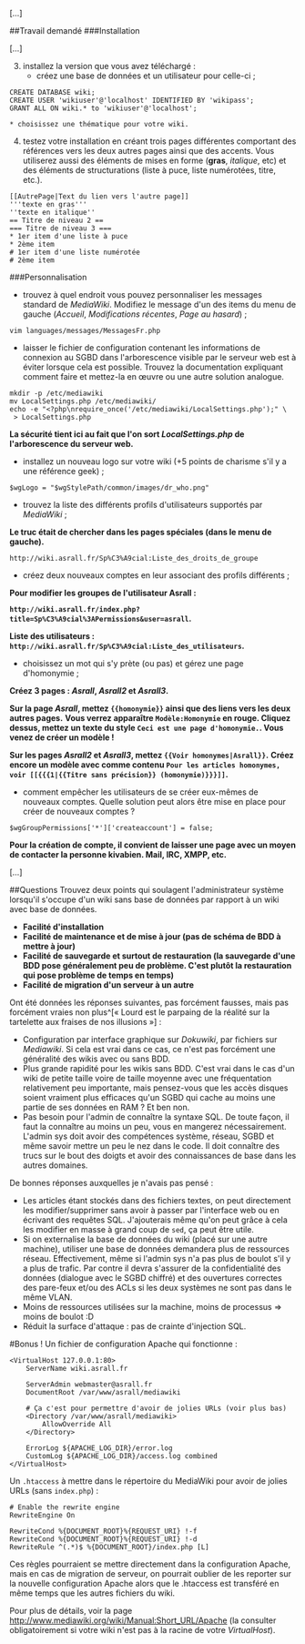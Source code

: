 […]

##Travail demandé
###Installation

[…]

3. installez la version que vous avez téléchargé :
    * créez une base de données et un utilisateur pour celle-ci ;
```
CREATE DATABASE wiki;
CREATE USER 'wikiuser'@'localhost' IDENTIFIED BY 'wikipass';
GRANT ALL ON wiki.* to 'wikiuser'@'localhost';
```

    * choisissez une thématique pour votre wiki.
4. testez votre installation en créant trois pages différentes comportant des références vers les deux autres pages ainsi que des accents.
Vous utiliserez aussi des éléments de mises en forme (**gras**, *italique*, etc) et des éléments de structurations (liste à puce, liste numérotées, titre, etc.).

```
[[AutrePage|Text du lien vers l'autre page]]
'''texte en gras'''
''texte en italique''
== Titre de niveau 2 ==
=== Titre de niveau 3 ===
* 1er item d'une liste à puce
* 2ème item
# 1er item d'une liste numérotée
# 2ème item
```

###Personnalisation
* trouvez à quel endroit vous pouvez personnaliser les messages standard de *MediaWiki*. Modifiez le message d'un des items du menu de gauche (*Accueil*, *Modifications récentes*, *Page au hasard*) ;
```
vim languages/messages/MessagesFr.php
```
* laisser le fichier de configuration contenant les informations de connexion au SGBD dans l'arborescence visible par le serveur web est à éviter lorsque cela est possible.
Trouvez la documentation expliquant comment faire et mettez-la en œuvre ou une autre solution analogue.
```
mkdir -p /etc/mediawiki
mv LocalSettings.php /etc/mediawiki/
echo -e "<?php\nrequire_once('/etc/mediawiki/LocalSettings.php');" \
 > LocalSettings.php
```

**La sécurité tient ici au fait que l'on sort *LocalSettings.php* de l'arborescence du serveur web.**

* installez un nouveau logo sur votre wiki (+5 points de charisme s'il y a une référence geek) ;
```
$wgLogo = "$wgStylePath/common/images/dr_who.png"
```

* trouvez la liste des différents profils d'utilisateurs supportés par *MediaWiki* ;

**Le truc était de chercher dans les pages spéciales (dans le menu de gauche).**

```
http://wiki.asrall.fr/Sp%C3%A9cial:Liste_des_droits_de_groupe
```
* créez deux nouveaux comptes en leur associant des profils différents ;

**Pour modifier les groupes de l'utilisateur Asrall :**

**`http://wiki.asrall.fr/index.php?title=Sp%C3%A9cial%3APermissions&user=asrall`.**

**Liste des utilisateurs : `http://wiki.asrall.fr/Sp%C3%A9cial:Liste_des_utilisateurs`.**

* choisissez un mot qui s'y prète (ou pas) et gérez une page d'homonymie ;

**Créez 3 pages : *Asrall*, *Asrall2* et *Asrall3*.**

**Sur la page *Asrall*, mettez `{{homonymie}}` ainsi que des liens vers les deux autres pages.**
**Vous verrez apparaître `Modèle:Homonymie` en rouge. Cliquez dessus, mettez un texte du style `Ceci est une page d'homonymie.`. Vous venez de créer un modèle !**

**Sur les pages *Asrall2* et *Asrall3*, mettez `{{Voir homonymes|Asrall}}`.**
**Créez encore un modèle avec comme contenu `Pour les articles homonymes, voir [[{{{1|{{Titre sans précision}} (homonymie)}}}]]`.**

* comment empêcher les utilisateurs de se créer eux-mêmes de nouveaux comptes. Quelle solution peut alors être mise en place pour créer de nouveaux comptes ?
```
$wgGroupPermissions['*']['createaccount'] = false;
```

**Pour la création de compte, il convient de laisser une page avec un moyen de contacter la personne kivabien. Mail, IRC, XMPP, etc.**

[…]

##Questions
Trouvez deux points qui soulagent l'administrateur système lorsqu'il s'occupe d'un wiki sans base de données par rapport à un wiki avec base de données.

* **Facilité d'installation**
* **Facilité de maintenance et de mise à jour (pas de schéma de BDD à mettre à jour)**
* **Facilité de sauvegarde et surtout de restauration (la sauvegarde d'une BDD pose généralement peu de problème. C'est plutôt la restauration qui pose problème de temps en temps)**
* **Facilité de migration d'un serveur à un autre**

Ont été données les réponses suivantes, pas forcément fausses, mais pas forcément vraies non plus^[« Lourd est le parpaing de la réalité sur la tartelette aux fraises de nos illusions »] :

* Configuration par interface graphique sur *Dokuwiki*, par fichiers sur *Mediawiki*. Si cela est vrai dans ce cas, ce n'est pas forcément une généralité des wikis avec ou sans BDD.
* Plus grande rapidité pour les wikis sans BDD. C'est vrai dans le cas d'un wiki de petite taille voire de taille moyenne avec une fréquentation relativement peu importante, mais pensez-vous que les accès disques soient vraiment plus efficaces qu'un SGBD qui cache au moins une partie de ses données en RAM ? Et ben non.
* Pas besoin pour l'admin de connaître la syntaxe SQL. De toute façon, il faut la connaître au moins un peu, vous en mangerez nécessairement. L'admin sys doit avoir des compétences système, réseau, SGBD et même savoir mettre un peu le nez dans le code. Il doit connaître des trucs sur le bout des doigts et avoir des connaissances de base dans les autres domaines.

De bonnes réponses auxquelles je n'avais pas pensé :

* Les articles étant stockés dans des fichiers textes, on peut directement les modifier/supprimer sans avoir à passer par l'interface web ou en écrivant des requêtes SQL. J'ajouterais même qu'on peut grâce à cela les modifier en masse à grand coup de `sed`, ça peut être utile.
* Si on externalise la base de données du wiki (placé sur une autre machine), utiliser une base de données demandera plus de ressources réseau. Effectivement, même si l'admin sys n'a pas plus de boulot s'il y a plus de trafic. Par contre il devra s'assurer de la confidentialité des données (dialogue avec le SGBD chiffré) et des ouvertures correctes des pare-feux et/ou des ACLs si les deux systèmes ne sont pas dans le même VLAN.
* Moins de ressources utilisées sur la machine, moins de processus => moins de boulot :D
* Réduit la surface d'attaque : pas de crainte d'injection SQL.

#Bonus !
Un fichier de configuration Apache qui fonctionne :

```
<VirtualHost 127.0.0.1:80>
    ServerName wiki.asrall.fr

    ServerAdmin webmaster@asrall.fr
    DocumentRoot /var/www/asrall/mediawiki

    # Ça c'est pour permettre d'avoir de jolies URLs (voir plus bas)
    <Directory /var/www/asrall/mediawiki>
        AllowOverride All
    </Directory>

    ErrorLog ${APACHE_LOG_DIR}/error.log
    CustomLog ${APACHE_LOG_DIR}/access.log combined
</VirtualHost>

```

Un `.htaccess` à mettre dans le répertoire du MediaWiki pour avoir de jolies URLs (sans `index.php`) :

```
# Enable the rewrite engine
RewriteEngine On
 
RewriteCond %{DOCUMENT_ROOT}%{REQUEST_URI} !-f
RewriteCond %{DOCUMENT_ROOT}%{REQUEST_URI} !-d
RewriteRule ^(.*)$ %{DOCUMENT_ROOT}/index.php [L]
```

Ces règles pourraient se mettre directement dans la configuration Apache, mais en cas de migration de serveur, on pourrait oublier de les reporter sur la nouvelle configuration Apache alors que le .htaccess est transféré en même temps que les autres fichiers du wiki.

Pour plus de détails, voir la page <http://www.mediawiki.org/wiki/Manual:Short_URL/Apache> (la consulter obligatoirement si votre wiki n'est pas à la racine de votre *VirtualHost*).
